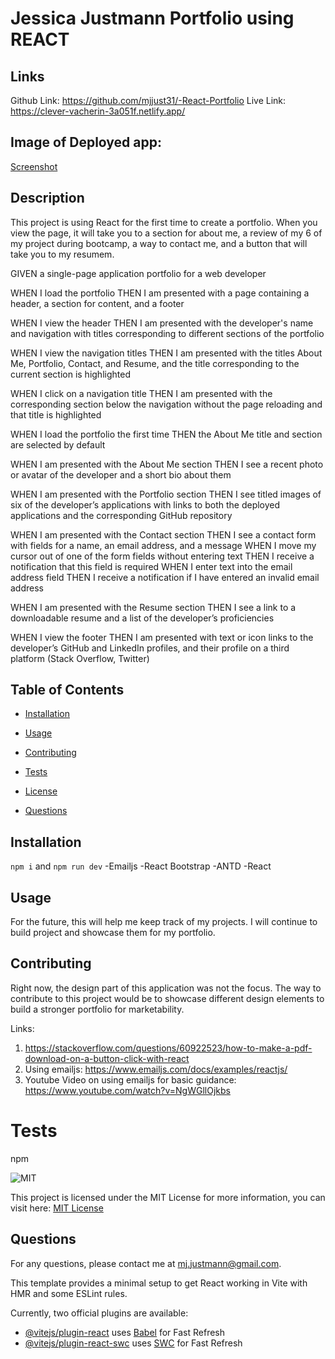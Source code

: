 # Jessica Justmann Portfolio using REACT

## Links

Github Link: https://github.com/mjjust31/-React-Portfolio
Live Link:  https://clever-vacherin-3a051f.netlify.app/

## Image of Deployed app:
[Screenshot](./public/images/Screenshot.png)


## Description
This project is using React for the first time to create a portfolio. When you view the page, it will take you to a section for about me, a review of my 6 of my project during bootcamp, a way to contact me, and a button that will take you to my resumem.

GIVEN a single-page application portfolio for a web developer

WHEN I load the portfolio
THEN I am presented with a page containing a header, a section for content, and a footer


WHEN I view the header
THEN I am presented with the developer's name and navigation with titles corresponding to different sections of the portfolio

WHEN I view the navigation titles
THEN I am presented with the titles About Me, Portfolio, Contact, and Resume, and the title corresponding to the current section is highlighted

WHEN I click on a navigation title
THEN I am presented with the corresponding section below the navigation without the page reloading and that title is highlighted

WHEN I load the portfolio the first time
THEN the About Me title and section are selected by default


WHEN I am presented with the About Me section
THEN I see a recent photo or avatar of the developer and a short bio about them


WHEN I am presented with the Portfolio section
THEN I see titled images of six of the developer’s applications with links to both the deployed applications and the corresponding GitHub repository


WHEN I am presented with the Contact section
THEN I see a contact form with fields for a name, an email address, and a message
WHEN I move my cursor out of one of the form fields without entering text
THEN I receive a notification that this field is required
WHEN I enter text into the email address field
THEN I receive a notification if I have entered an invalid email address

WHEN I am presented with the Resume section
THEN I see a link to a downloadable resume and a list of the developer’s proficiencies

WHEN I view the footer
THEN I am presented with text or icon links to the developer’s GitHub and LinkedIn profiles, and their profile on a third platform (Stack Overflow, Twitter) 

## Table of Contents

- [Installation](#installation)

- [Usage](#usage)

- [Contributing](#contributing)

- [Tests](#tests)

- [License](#license)

- [Questions](#questions)

## Installation
`npm i` and `npm run dev`
-Emailjs
-React Bootstrap
-ANTD
-React

## Usage
For the future, this will help me keep track of my projects. I will continue to build project and showcase them for my portfolio.

## Contributing
Right now, the design part of this application was not the focus. The way to contribute to this project would be to showcase different design elements to build a stronger portfolio for marketability. 

Links: 
1) https://stackoverflow.com/questions/60922523/how-to-make-a-pdf-download-on-a-button-click-with-react
2) Using emailjs: https://www.emailjs.com/docs/examples/reactjs/
3) Youtube Video on using emailjs for basic guidance: https://www.youtube.com/watch?v=NgWGllOjkbs


# Tests
npm

![MIT](https://img.shields.io/badge/License-MIT-yellow.svg)

 This project is licensed under the MIT License for more information, you can visit here: [MIT License](https://opensource.org/licenses/MIT)

## Questions

For any questions, please contact me at mj.justmann@gmail.com.


This template provides a minimal setup to get React working in Vite with HMR and some ESLint rules.

Currently, two official plugins are available:

- [@vitejs/plugin-react](https://github.com/vitejs/vite-plugin-react/blob/main/packages/plugin-react/README.md) uses [Babel](https://babeljs.io/) for Fast Refresh
- [@vitejs/plugin-react-swc](https://github.com/vitejs/vite-plugin-react-swc) uses [SWC](https://swc.rs/) for Fast Refresh
